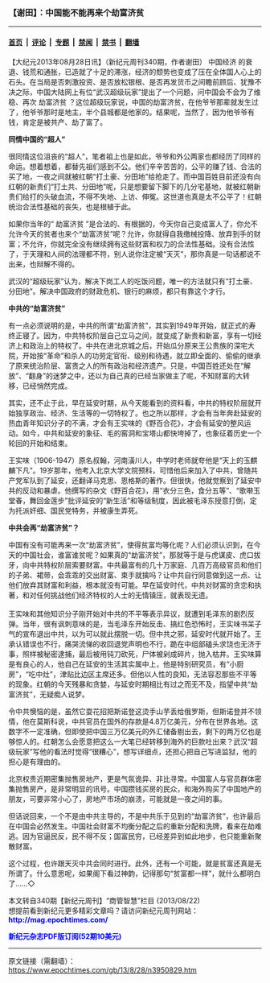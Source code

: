 ### 【谢田】：中国能不能再来个劫富济贫

---

#### [首页](../../../..?n3950829) &nbsp;|&nbsp; [评论](../../../../../epoch-comment?n3950829) &nbsp;|&nbsp; [专题](../../../../../epoch-special?n3950829) &nbsp;|&nbsp; [禁闻](../../../../../epoch-news?n3950829) &nbsp;|&nbsp; [禁书](../../../../../books?n3950829) &nbsp;|&nbsp; [翻墙](https://github.com/gfw-breaker/nogfw/blob/master/README.md?n3950829)


<div class="post_content" id="artbody" itemprop="articleBody">
 <!-- article content begin -->
 <p>
  【大纪元2013年08月28日讯】（新纪元周刊340期，作者谢田）
  <ok href="https://www.epochtimes.com/gb/tag/%E4%B8%AD%E5%9B%BD%E7%BB%8F%E6%B5%8E.html">
   中国经济
  </ok>
  的衰退、钱荒和通胀，已造就了十足的滞涨，经济的颓势也变成了压在全体国人心上的石头。在当局是否刺激投资、是否放松银根、是否再发货币之间瞻前顾后、犹豫不决之际，中国大陆网上有位“武汉超级玩家”提出了一个问题，问中国会不会为了维稳、再次
  <ok href="https://www.epochtimes.com/gb/tag/%E5%8A%AB%E5%AF%8C%E6%B5%8E%E8%B4%AB.html">
   劫富济贫
  </ok>
  ？这位超级玩家说，中国的劫富济贫，在他爷爷那辈就发生过了，他爷爷那时是地主，半个县城都是他家的。结果呢，当然了，因为他爷爷有钱，肯定是被共产、劫了富了。
 </p>
 <p>
  <b>
   同情中国的“超人”
  </b>
 </p>
 <p>
  很同情这位沮丧的“超人”，笔者祖上也是如此，爷爷和外公两家也都经历了同样的命运。想着想着，都替先祖们感到不公。他们辛辛苦苦的，公平的赚了钱、合法的买了地，一夜之间就被红朝“打土豪、分田地”给抢走了。而中国百姓目前还没有向红朝的新贵们“打土共、分田地”呢，只是想要留下脚下的几分宅基地，就被红朝新贵们给打的头破血流，不得不失地、上访、伸冤。这世道也真是太不公平了！红朝统治合法性基础的丧失，也是根植于此。
 </p>
 <p>
  如果你当年的“
  <ok href="https://www.epochtimes.com/gb/tag/%E5%8A%AB%E5%AF%8C%E6%B5%8E%E8%B4%AB.html">
   劫富济贫
  </ok>
  ”是合法的、有根据的，今天你自己变成富人了，你允不允许今天的贫者也来个“劫富济贫”呢？允许，你就得自我缴械投降、放弃到手的财富；不允许，你就完全没有继续拥有这些财富和权力的合法性基础。没有合法性了，于天理和人间的法理都不符，别人说你注定被“天灭”，那你真是一句话都说不出来，也辩解不得的。
 </p>
 <p>
  武汉的“超级玩家”认为，解决下岗工人的吃饭问题，唯一的方法就只有“打土豪、分田地”。解决中国政府的财政危机、银行的麻烦，都只有靠这个才行。
 </p>
 <p>
  <b>
   中共的“劫富济贫”
  </b>
 </p>
 <p>
  有一点必须说明的是，中共的所谓“劫富济贫”，其实到1949年开始，就正式的寿终正寝了。因为，中共特权阶层自己立马之间，就变成了新贵和新富，享有一切经济上和政治上的特权了。中共在进北京城之后，开始瓜分原来王公贵族的深宅大院，开始按“革命”和杀人的功劳定官衔、级别和待遇，就立即全面的、偷偷的继承了原来统治阶层、富贵之人的所有政治和经济遗产。只是，中国百姓还处在“解放”、“翻身”的迷梦之中，还以为自己真的已经当家做主了呢，不知财富的大转移，已经悄然完成。
 </p>
 <p>
  其实，还不止于此，早在延安时期，从今天能看到的资料看，中共的特权阶层就开始独享政治、经济、生活等的一切特权了。也之所以那样，才会有当年奔赴延安的热血青年知识分子的不满，才会有王实味的《野百合花》，才会有延安的整风运动。如今，中共和延安的象征、毛的窑洞和宝塔山都快垮掉了，也象征着历史一个轮回的开始和结束。
 </p>
 <p>
  王实味（1906-1947）原名叔翰，河南潢川人，中学时老师就夸他是“天上的玉麒麟下凡”。19岁那年，他考入北京大学文院预科，可惜他后来加入了中共，曾随共产党军队到了延安，还翻译马克思、恩格斯的著作。但很快，他就觉察到了延安中共的反动和暴虐。他撰写的杂文《野百合花》，用“衣分三色，食分五等”、“歌啭玉堂春，舞回金莲步”批评延安的“新生活”和等级制度，因此被毛泽东授意打倒，定为托派奸细、国民党特务，并被康生弄死。
 </p>
 <p>
  <b>
   中共会再“劫富济贫”？
  </b>
 </p>
 <p>
  中国有没有可能再来一次“劫富济贫”，使得贫富均等化呢？人们必须认识到，在今天的中国社会，谁富谁贫呢？如果真的“劫富济贫”，那就等于是与虎谋皮、虎口拔牙，向中共特权阶层索要财富。中共最富有的几十万家庭、几百万高级官员和他们的子弟、裙带，会乖乖的交出财富、束手就擒吗？让中共自行同意做到这一点、让他们放弃其财富和利益，根本就没有可能。早在延安时代，中共对财富的贪恋和执著，和对任何挑战他们经济特权的人士的无情镇压，就表现无遗。
  <br/>
  <br/>
  王实味和其他知识分子刚开始对中共的不平等表示异议，就遭到毛泽东的剧烈反弹。当年，很有讽刺意味的是，当毛泽东开始反击、搞红色恐怖时，王实味书呆子气的宣布退出中共，以为可以就此摆脱一切。但中共之邪，延安时代就开始了。王承认错误也不行，痛哭流悌的收回退党声明也不行，跪在中组部磕头求饶也无济于事，照样被秘密逮捕，最后被用钝刀砍死，尸体被剁成碎片，抛入枯井。王实味算是有良心的人，他自己在延安的生活其实属中上，他是特别研究员，有“小厨房”，“吃中灶”，津贴比边区主席还多。但他以人性的良知，无法容忍那些不平等的现象。红朝的今天残暴和贪婪，与延安时期相比有过之而无不及，指望中共“劫富济贫”，无疑痴人说梦。
 </p>
 <p>
  令中共懊恼的是，虽然它耍花招把斯诺登这烫手山芋丢给俄罗斯，但斯诺登并不领情，他在莫斯科说，中共官员在国外的存款是4.8万亿美元，分布在世界各地。这数字不一定准确，但即使把中国三万亿美元的外汇储备剔出去，剩下的两万亿也是够惊人的。红朝怎么会愿意把这么一大笔已经转移到海外的巨款吐出来？武汉“超级玩家”写他的看法时觉得“很糟心”，想写详细点，还担心把自己写进监狱，他的担心是有理由的。
 </p>
 <p>
  北京权贵近期密集抛售房地产，更是气氛诡异、非比寻常。中国富人与官员群体密集抛售房产，是非常明显的讯号。中国攒钱买房的民众，和海外购买了中国地产的朋友，可要非常小心了，房地产市场的崩溃，可能就是一夜之间的事。
 </p>
 <p>
  但话说回来，一个不是由中共主导的，不是中共乐于见到的“劫富济贫”，也许最后在中国会必然发生。中国社会财富不均衡分配之后的重新分配和洗牌，看来在劫难逃。因为官逼民反，民不得不反；国富民穷，已经差异到如此地步，也只能重新聚散财富。
 </p>
 <p>
  这个过程，也许跟天灭中共会同时进行。此外，还有一个可能，就是贫富还真是无所谓了。什么意思呢，如果阁下看过神韵，记得那句“贫富都一样”，就什么都明白了……◇
 </p>
 <p>
  本文转自340期【新纪元周刊】“商管智慧”栏目 (2013/08/22)
  <br/>
  想提前看到新纪元更多精彩文章吗？请访问新纪元周刊网站：
  <br/>
  <ok href="http://mag.epochtimes.com/ " target="_blank">
   <font color="blue">
    <b>
     http://mag.epochtimes.com/
    </b>
   </font>
  </ok>
 </p>
 <p>
  <ok href="http://mag.epochtimes.com/pdfmag/home.html">
   <font color="blue">
    <b>
     新纪元杂志PDF版订阅(52期10美元)
    </b>
   </font>
  </ok>
 </p>
 <!-- article content end -->
 <div id="below_article_ad">
 </div>
</div>


---

原文链接（需翻墙）：https://www.epochtimes.com/gb/13/8/28/n3950829.htm